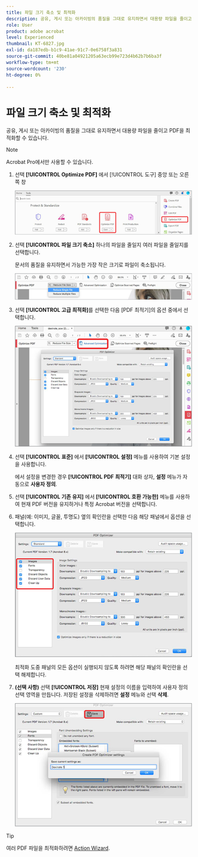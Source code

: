 ```yaml
---
title: 파일 크기 축소 및 최적화
description: 공유, 게시 또는 아카이빙의 품질을 그대로 유지하면서 대용량 파일을 줄이고 PDF 최적화
role: User
product: adobe acrobat
level: Experienced
thumbnail: KT-6827.jpg
exl-id: da187edb-b1c9-41ae-91c7-0e6758f3a831
source-git-commit: 40be81a04921205a63ecb99e723d4b62b7b6ba3f
workflow-type: tm+mt
source-wordcount: '230'
ht-degree: 0%

---
```


# 파일 크기 축소 및 최적화

공유, 게시 또는 아카이빙의 품질을 그대로 유지하면서 대용량 파일을 줄이고 PDF을 최적화할 수 있습니다.

>[!NOTE]
>
>Acrobat Pro에서만 사용할 수 있습니다.

1. 선택 **[!UICONTROL Optimize PDF]** 에서 [!UICONTROL 도구] 중앙 또는 오른쪽 창

   ![1단계 줄이기](../assets/Reduce_1.png)

1. 선택 **[!UICONTROL 파일 크기 축소]** 하나의 파일을 줄일지 여러 파일을 줄일지를 선택합니다.

   문서의 품질을 유지하면서 가능한 가장 작은 크기로 파일이 축소됩니다.

   ![2단계 축소](../assets/Reduce_2.png)

1. 선택 **[!UICONTROL 고급 최적화]**&#x200B;를 선택한 다음 [PDF 최적기]의 옵션 중에서 선택합니다.

   ![3단계 축소](../assets/Reduce_3.png)

1. 선택 **[!UICONTROL 표준]** 에서 **[!UICONTROL 설정]** 메뉴를 사용하여 기본 설정을 사용합니다.

   에서 설정을 변경한 경우 **[!UICONTROL PDF 최적기]** 대화 상자, **설정** 메뉴가 자동으로 **사용자 정의**.

1. 선택 **[!UICONTROL 기존 유지]** 에서 **[!UICONTROL 호환 가능한]** 메뉴를 사용하여 현재 PDF 버전을 유지하거나 특정 Acrobat 버전을 선택합니다.

1. 패널(예: 이미지, 글꼴, 투명도) 옆의 확인란을 선택한 다음 해당 패널에서 옵션을 선택합니다.

   ![5단계 축소](../assets/Reduce_5.png)

   최적화 도중 패널의 모든 옵션이 실행되지 않도록 하려면 해당 패널의 확인란을 선택 해제합니다.

1. **(선택 사항)** 선택 **[!UICONTROL 저장]** 현재 설정의 이름을 입력하여 사용자 정의 선택 영역을 만듭니다. 저장된 설정을 삭제하려면 **설정** 메뉴와 선택 **삭제**.

   ![6단계 축소](../assets/Reduce_6.png)

>[!TIP]
>
>여러 PDF 파일을 최적화하려면 [Action Wizard](../advanced-tasks/action.md).